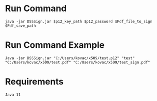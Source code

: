 # Run Command
    java -jar DSSSign.jar $p12_key_path $p12_password $Pdf_file_to_sign  $Pdf_save_path

# Run Command  Example
    Java -jar DSSSign.jar "C:/Users/kovac/x509/test.p12" "test" "C:/Users/kovac/x509/test.pdf" "C:/Users/kovac/x509/test_sign.pdf"

# Requirements
    Java 11 


